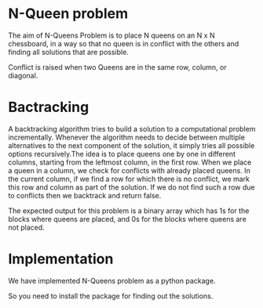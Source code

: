# N-Queen problem

The aim of N-Queens Problem is to place N queens on an N x N chessboard, in a way so that no queen is in conflict with the others and finding all solutions that are possible.

Conflict is raised when two Queens are in the same row, column, or diagonal.

# Bactracking 

A backtracking algorithm tries to build a solution to a computational problem incrementally. Whenever the algorithm needs to decide between multiple alternatives to the next
component of the solution, it simply tries all possible options recursively.The idea is to place queens one by one in different columns, starting from the leftmost column, in the 
first row. When we place a queen in a column, we check for conflicts with already placed queens. In the current column, if we find a row for which there is no conflict, we mark
this row and column as part of the solution. If we do not find such a row due to conflicts then we backtrack and return false.

The expected output for this problem is a binary array which has 1s for the blocks where queens are placed, and 0s for the blocks where queens are not placed.

# Implementation

We have implemented N-Queens problem as a python package. 

So you need to install the package for finding out the solutions. 




